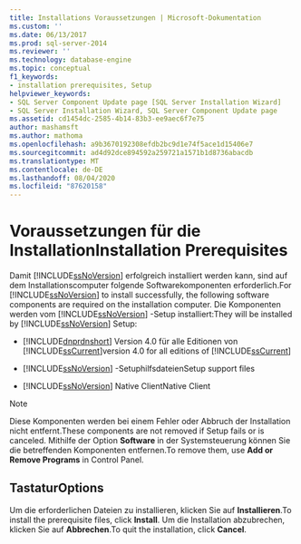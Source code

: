 ```yaml
---
title: Installations Voraussetzungen | Microsoft-Dokumentation
ms.custom: ''
ms.date: 06/13/2017
ms.prod: sql-server-2014
ms.reviewer: ''
ms.technology: database-engine
ms.topic: conceptual
f1_keywords:
- installation prerequisites, Setup
helpviewer_keywords:
- SQL Server Component Update page [SQL Server Installation Wizard]
- SQL Server Installation Wizard, SQL Server Component Update page
ms.assetid: cd1454dc-2585-4b14-83b3-ee9aec6f7e75
author: mashamsft
ms.author: mathoma
ms.openlocfilehash: a9b3670192308efdb2bc9d1e74f5ace1d15406e7
ms.sourcegitcommit: ad4d92dce894592a259721a1571b1d8736abacdb
ms.translationtype: MT
ms.contentlocale: de-DE
ms.lasthandoff: 08/04/2020
ms.locfileid: "87620158"
---
```

# <a name="installation-prerequisites"></a><span data-ttu-id="3ac20-102">Voraussetzungen für die Installation</span><span class="sxs-lookup"><span data-stu-id="3ac20-102">Installation Prerequisites</span></span>
  <span data-ttu-id="3ac20-103">Damit [!INCLUDE[ssNoVersion](../../includes/ssnoversion-md.md)] erfolgreich installiert werden kann, sind auf dem Installationscomputer folgende Softwarekomponenten erforderlich.</span><span class="sxs-lookup"><span data-stu-id="3ac20-103">For [!INCLUDE[ssNoVersion](../../includes/ssnoversion-md.md)] to install successfully, the following software components are required on the installation computer.</span></span> <span data-ttu-id="3ac20-104">Die Komponenten werden vom [!INCLUDE[ssNoVersion](../../includes/ssnoversion-md.md)] -Setup installiert:</span><span class="sxs-lookup"><span data-stu-id="3ac20-104">They will be installed by [!INCLUDE[ssNoVersion](../../includes/ssnoversion-md.md)] Setup:</span></span>  
  
-   [!INCLUDE[dnprdnshort](../../includes/dnprdnshort-md.md)] <span data-ttu-id="3ac20-105">Version 4.0 für alle Editionen von [!INCLUDE[ssCurrent](../../includes/sscurrent-md.md)]</span><span class="sxs-lookup"><span data-stu-id="3ac20-105">version 4.0 for all editions of [!INCLUDE[ssCurrent](../../includes/sscurrent-md.md)]</span></span>  
  
-   [!INCLUDE[ssNoVersion](../../includes/ssnoversion-md.md)] <span data-ttu-id="3ac20-106">-Setuphilfsdateien</span><span class="sxs-lookup"><span data-stu-id="3ac20-106">Setup support files</span></span>  
  
-   [!INCLUDE[ssNoVersion](../../includes/ssnoversion-md.md)] <span data-ttu-id="3ac20-107">Native Client</span><span class="sxs-lookup"><span data-stu-id="3ac20-107">Native Client</span></span>  
  
> [!NOTE]  
>  <span data-ttu-id="3ac20-108">Diese Komponenten werden bei einem Fehler oder Abbruch der Installation nicht entfernt.</span><span class="sxs-lookup"><span data-stu-id="3ac20-108">These components are not removed if Setup fails or is canceled.</span></span> <span data-ttu-id="3ac20-109">Mithilfe der Option **Software** in der Systemsteuerung können Sie die betreffenden Komponenten entfernen.</span><span class="sxs-lookup"><span data-stu-id="3ac20-109">To remove them, use **Add or Remove Programs** in Control Panel.</span></span>  
  
## <a name="options"></a><span data-ttu-id="3ac20-110">Tastatur</span><span class="sxs-lookup"><span data-stu-id="3ac20-110">Options</span></span>  
 <span data-ttu-id="3ac20-111">Um die erforderlichen Dateien zu installieren, klicken Sie auf **Installieren**.</span><span class="sxs-lookup"><span data-stu-id="3ac20-111">To install the prerequisite files, click **Install**.</span></span> <span data-ttu-id="3ac20-112">Um die Installation abzubrechen, klicken Sie auf **Abbrechen**.</span><span class="sxs-lookup"><span data-stu-id="3ac20-112">To quit the installation, click **Cancel**.</span></span>  
  
  
